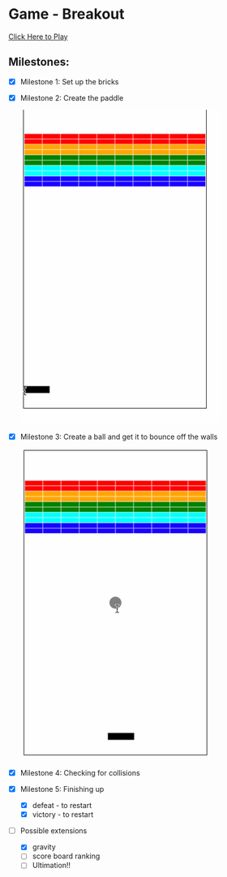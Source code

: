 # Game - Breakout

[Click Here to Play](https://xinghom.github.io/JS_workout/.)

## Milestones:
- [x] Milestone 1: Set up the bricks
- [x] Milestone 2: Create the paddle

    ![gif](./breakout/breakout_stage2.gif)

- [x] Milestone 3: Create a ball and get it to bounce off the walls
  
    ![gif](./breakout/breakout_stage3.gif)

- [x] Milestone 4: Checking for collisions
- [x] Milestone 5: Finishing up
  - [x] defeat - to restart
  - [x] victory -  to restart

- [ ] Possible extensions
  - [x] gravity
  - [ ] score board ranking
  - [ ] Ultimation!!

